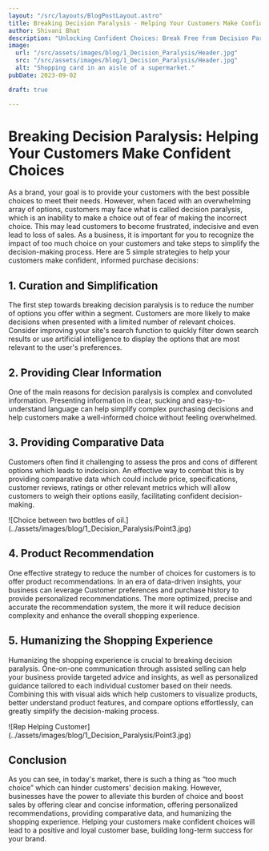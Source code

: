 ```yaml
---
layout: "/src/layouts/BlogPostLayout.astro"
title: Breaking Decision Paralysis - Helping Your Customers Make Confident Choices
author: Shivani Bhat
description: "Unlocking Confident Choices: Break Free from Decision Paralysis with 5 Essential Strategies for Your Business. Don't let decision paralysis hold your customers back! Discover how to empower them with informed choices using these 5 proven strategies."
image:
  url: "/src/assets/images/blog/1_Decision_Paralysis/Header.jpg"
  src: "/src/assets/images/blog/1_Decision_Paralysis/Header.jpg"
  alt: "Shopping card in an aisle of a supermarket."
pubDate: 2023-09-02

draft: true

---
```


# Breaking Decision Paralysis: Helping Your Customers Make Confident Choices
As a brand, your goal is to provide your customers with the best possible choices to meet their needs. However, when faced with an overwhelming array of options, customers may face what is called decision paralysis, which is an inability to make a choice out of fear of making the incorrect choice. This may lead customers to become frustrated, indecisive and even lead to loss of sales. As a business, it is important for you to recognize the impact of too much choice on your customers and take steps to simplify the decision-making process. Here are 5 simple strategies to help your customers make confident, informed purchase decisions: 

## 1. Curation and Simplification
The first step towards breaking decision paralysis is to reduce the number of options you offer within a segment. Customers are more likely to make decisions when presented with a limited number of relevant choices. Consider improving your site's search function to quickly filter down search results or use artificial intelligence to display the options that are most relevant to the user's preferences.

## 2. Providing Clear Information
One of the main reasons for decision paralysis is complex and convoluted information. Presenting information in clear, sucking and easy-to-understand language can help simplify complex purchasing decisions and help customers make a well-informed choice without feeling overwhelmed. 

## 3. Providing Comparative Data 
Customers often find it challenging to assess the pros and cons of different options which leads to indecision. An effective way to combat this is by providing comparative data which could include price, specifications, customer reviews, ratings or other relevant metrics which will allow customers to weigh their options easily, facilitating confident decision-making.

![Choice between two bottles of oil.] (../assets/images/blog/1_Decision_Paralysis/Point3.jpg)

## 4. Product Recommendation
One effective strategy to reduce the number of choices for customers is to offer product recommendations. In an era of data-driven insights, your business can leverage Customer preferences and purchase history to provide personalized recommendations. The more optimized, precise and accurate the recommendation system, the more it will reduce decision complexity and enhance the overall shopping experience.

## 5. Humanizing the Shopping Experience

Humanizing the shopping experience is crucial to breaking decision paralysis. One-on-one communication through assisted selling can help your business provide targeted advice and insights, as well as personalized guidance tailored to each individual customer based on their needs. Combining this with visual aids which help customers to visualize products, better understand product features, and compare options effortlessly, can greatly simplify the decision-making process.

![Rep Helping Customer] (../assets/images/blog/1_Decision_Paralysis/Point3.jpg)

## Conclusion
As you can see, in today's market, there is such a thing as “too much choice” which can hinder customers’ decision making. However, businesses have the power to alleviate this burden of choice and boost sales by offering clear and concise information, offering personalized recommendations, providing comparative data, and humanizing the shopping experience. Helping your customers make confident choices will lead to a positive and loyal customer base, building long-term success for your brand. 
